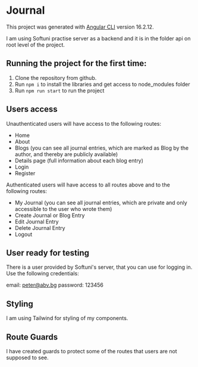 # Journal

This project was generated with [Angular CLI](https://github.com/angular/angular-cli) version 16.2.12.

I am using Softuni practise server as a backend and it is in the folder api on root level of the project.

##  Running the project for the first time:

1. Clone the repository from github.
2. Run `npm i` to install the libraries and get access to node_modules folder
3. Run `npm run start` to run the project

##  Users access

Unauthenticated users will have access to the following routes:
- Home
- About
- Blogs (you can see all journal entries, which are marked as Blog by the author, and thereby are publicly available)
- Details page (full information about each blog entry)
- Login
- Register

Authenticated users will have access to all routes above and to the following routes:
- My Journal (you can see all journal entries, which are private and only accessible to the user who wrote them)
- Create Journal or Blog Entry
- Edit Journal Entry
- Delete Journal Entry
- Logout

## User ready for testing

There is a user provided by Softuni's server, that you can use for logging in.
Use the following credentials:

email: peter@abv.bg
password: 123456

## Styling

I am using Tailwind for styling of my components.

## Route Guards
I have created guards to protect some of the routes that users are not supposed to see.

